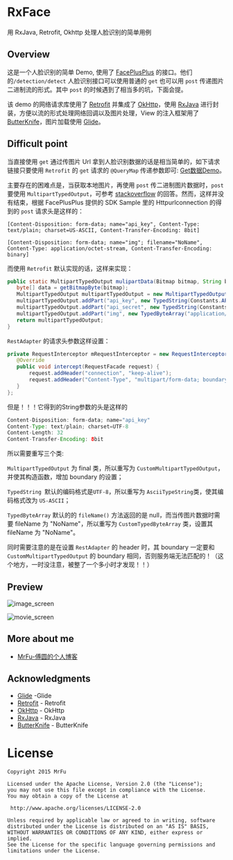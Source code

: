 RxFace
=====================

用 RxJava, Retrofit, Okhttp 处理人脸识别的简单用例

## Overview

这是一个人脸识别的简单 Demo, 使用了 [FacePlusPlus](http://www.faceplusplus.com.cn/) 的接口。他们的`/detection/detect` 人脸识别接口可以使用普通的 `get` 也可以用 `post` 传递图片二进制流的形式。其中 `post` 的时候遇到了相当多的坑，下面会提。

该 demo 的网络请求库使用了 [Retrofit](https://github.com/square/retrofit) 并集成了 [OkHttp](https://github.com/square/okhttp)，使用 [RxJava](https://github.com/ReactiveX/RxJava) 进行封装，方便以流的形式处理网络回调以及图片处理，View 的注入框架用了 [ButterKnife](https://github.com/JakeWharton/butterknife)，图片加载使用 [Glide](https://github.com/bumptech/glide)。


## Difficult point

当直接使用 `get` 通过传图片 Url 拿到人脸识别数据的话是相当简单的，如下请求链接只要使用 `Retrofit` 的 `get` 请求的 `@QueryMap` 传递参数即可: [Get数据Demo](http://apicn.faceplusplus.com/v2/detection/detect?api_key=7cd1e10dc037bbe9e6db2813d6127475&api_secret=gruCjvStG159LCJutENBt6yzeLK_5ggX&url=http://imglife.gmw.cn/attachement/jpg/site2/20111014/002564a5d7d21002188831.jpg)。


主要存在的困难点是，当获取本地图片，再使用 `post` 传二进制图片数据时，`post` 要使用 `MultipartTypedOutput`，可参考 [stackoverflow](http://stackoverflow.com/questions/25249042/retrofit-multiple-images-attached-in-one-multipart-request/25260556#25260556) 的回答。然而，这样并没有结束，根据 FacePlusPlus 提供的 SDK Sample 里的 Httpurlconnection 的得到的 `post` 请求头是这样的：

 `[Content-Disposition: form-data; name="api_key", Content-Type: text/plain; charset=US-ASCII, Content-Transfer-Encoding: 8bit]`
 
 `[Content-Disposition: form-data; name="img"; filename="NoName", Content-Type: application/octet-stream, Content-Transfer-Encoding: binary]`
 
 而使用 `Retrofit` 默认实现的话，这样来实现：
 
 ```java
 public static MultipartTypedOutput mulipartData(Bitmap bitmap, String boundary){
    byte[] data = getBitmapByte(bitmap);
    MultipartTypedOutput multipartTypedOutput = new MultipartTypedOutput();
    multipartTypedOutput.addPart("api_key", new TypedString(Constants.API_KEY));
    multipartTypedOutput.addPart("api_secret", new TypedString(Constants.API_SECRET));
    multipartTypedOutput.addPart("img", new TypedByteArray("application/octet-stream", data));
    return multipartTypedOutput;
}
 ```
 
 `RestAdapter` 的请求头参数这样设置：
 
 ```java
 private RequestInterceptor mRequestInterceptor = new RequestInterceptor() {
    @Override
    public void intercept(RequestFacade request) {
        request.addHeader("connection", "keep-alive");
        request.addHeader("Content-Type", "multipart/form-data; boundary="+ getBoundary() + "; charset=UTF-8");
    }
};
 ```
 
 
但是！！！它得到的String参数的头是这样的
 ```java
Content-Disposition: form-data; name="api_key"
Content-Type: text/plain; charset=UTF-8
Content-Length: 32
Content-Transfer-Encoding: 8bit
 ``` 
 
所以需要重写三个类:

`MultipartTypedOutput` 为 final 类，所以重写为 `CustomMultipartTypedOutput`，并使其构造函数，增加 boundary 的设置；

`TypedString `默认的编码格式是`UTF-8`，所以重写为 `AsciiTypeString`类，使其编码格式改为 `US-ASCII`；

`TypedByteArray` 默认的的 `fileName()` 方法返回的是 null，而当传图片数据时需要 fileName 为 "NoName"，所以重写为 `CustomTypedByteArray` 类，设置其 fileName 为 "NoName"。
 
 同时需要注意的是在设置 `RestAdapter` 的 header 时，其 boundary 一定要和 `CustomMultipartTypedOutput` 的 boundary 相同，否则服务端无法匹配的！（这个地方，一时没注意，被整了一个多小时才发现！！） 
 


## Preview

![image_screen](https://raw.githubusercontent.com/MrFuFuFu/RxFace/master/images/image_screen.png)

![movie_screen](https://raw.githubusercontent.com/MrFuFuFu/RxFace/master/images/movie_screen.gif)


## More about me

* [MrFu-傅圆的个人博客](http://mrfu.me/)



## Acknowledgments

* [Glide](https://github.com/bumptech/glide) -Glide
* [Retrofit](https://github.com/square/retrofit) - Retrofit
* [OkHttp](https://github.com/square/okhttp) - OkHttp
* [RxJava](https://github.com/ReactiveX/RxJava) - RxJava
* [ButterKnife](https://github.com/JakeWharton/butterknife) - ButterKnife



License
============

    Copyright 2015 MrFu

	Licensed under the Apache License, Version 2.0 (the "License");
	you may not use this file except in compliance with the License.
	You may obtain a copy of the License at

     http://www.apache.org/licenses/LICENSE-2.0

	Unless required by applicable law or agreed to in writing, software
	distributed under the License is distributed on an "AS IS" BASIS,
	WITHOUT WARRANTIES OR CONDITIONS OF ANY KIND, either express or implied.
	See the License for the specific language governing permissions and
	limitations under the License.